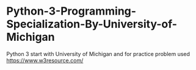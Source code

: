 # Python-3-Programming-Specialization-By-University-of-Michigan
Python 3 start with University of Michigan and for practice problem used https://www.w3resource.com/
